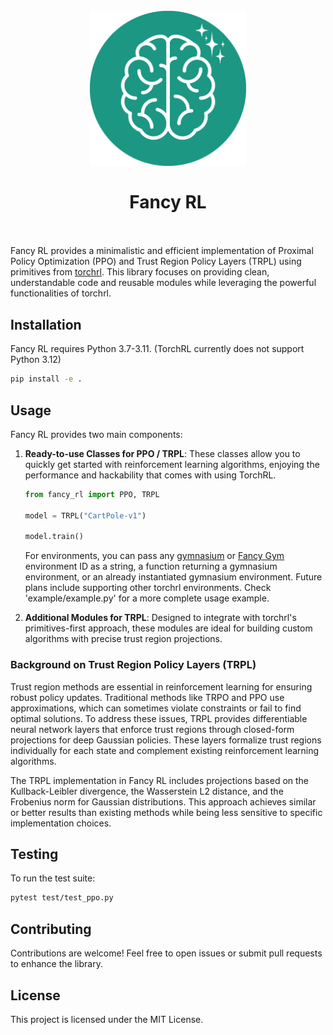 <h1 align="center">
  <br>
  <img src='./fancy_rl.svg' width="250px">
  <br><br>
  <b>Fancy RL</b>
  <br><br>
</h1>

Fancy RL provides a minimalistic and efficient implementation of Proximal Policy Optimization (PPO) and Trust Region Policy Layers (TRPL) using primitives from [torchrl](https://pypi.org/project/torchrl/). This library focuses on providing clean, understandable code and reusable modules while leveraging the powerful functionalities of torchrl.

## Installation

Fancy RL requires Python 3.7-3.11. (TorchRL currently does not support Python 3.12)

```bash
pip install -e .
```

## Usage

Fancy RL provides two main components:

1. **Ready-to-use Classes for PPO / TRPL**: These classes allow you to quickly get started with reinforcement learning algorithms, enjoying the performance and hackability that comes with using TorchRL.

   ```python
   from fancy_rl import PPO, TRPL

   model = TRPL("CartPole-v1")

   model.train()
   ```

   For environments, you can pass any [gymnasium](https://gymnasium.farama.org/) or [Fancy Gym](https://alrhub.github.io/fancy_gym/) environment ID as a string, a function returning a gymnasium environment, or an already instantiated gymnasium environment. Future plans include supporting other torchrl environments.
   Check 'example/example.py' for a more complete usage example.

2. **Additional Modules for TRPL**: Designed to integrate with torchrl's primitives-first approach, these modules are ideal for building custom algorithms with precise trust region projections.

### Background on Trust Region Policy Layers (TRPL)

Trust region methods are essential in reinforcement learning for ensuring robust policy updates. Traditional methods like TRPO and PPO use approximations, which can sometimes violate constraints or fail to find optimal solutions. To address these issues, TRPL provides differentiable neural network layers that enforce trust regions through closed-form projections for deep Gaussian policies. These layers formalize trust regions individually for each state and complement existing reinforcement learning algorithms.

The TRPL implementation in Fancy RL includes projections based on the Kullback-Leibler divergence, the Wasserstein L2 distance, and the Frobenius norm for Gaussian distributions. This approach achieves similar or better results than existing methods while being less sensitive to specific implementation choices.

## Testing

To run the test suite:

```bash
pytest test/test_ppo.py
```

## Contributing

Contributions are welcome! Feel free to open issues or submit pull requests to enhance the library.

## License

This project is licensed under the MIT License.
